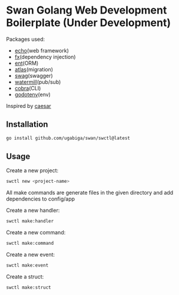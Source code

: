 # Swan Golang Web Development Boilerplate (Under Development)

Packages used:

- [echo](https://echo.labstack.com)(web framework)
- [fx](https://uber-go.github.io/fx)(dependency injection)
- [ent](https://entgo.io)(ORM)
- [atlas](https://atlasgo.io)(migration)
- [swag](https://github.com/swaggo/swag)(swagger)
- [watermill](https://watermill.io)(pub/sub)
- [cobra](https://github.com/spf13/cobra)(CLI)
- [godotenv](https://github.com/joho/godotenv)(env)

Inspired by [caesar](http://github.com/caesar-rocks)

## Installation

```bash
go install github.com/ugabiga/swan/swctl@latest
```

## Usage

Create a new project:

```bash
swctl new <project-name>
```

All make commands are generate files in the given directory and add dependencies to config/app

Create a new handler:

```bash
swctl make:handler
```

Create a new command:

```bash
swctl make:command
```

Create a new event:

```bash
swctl make:event
```

Create a struct:

```bash
swctl make:struct
```
